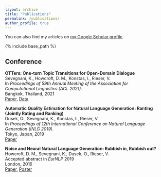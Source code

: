 ```yaml
---
layout: archive
title: "Publications"
permalink: /publications/
author_profile: true
---
```


You can also find my articles on [my Google Scholar profile](https://scholar.google.com/citations?user=MNbMFssAAAAJ&hl=en&oi=ao "Scholar").


{% include base_path %}


## Conference

<strong>OTTers: One-turn Topic Transitions for Open-Domain Dialogue</strong> <br />
Sevegnani, K., Howcroft, D. M., Konstas, I., Rieser, V. <br />
In <i> Proceedings of 59th Annual Meeting of the Association for Computational Linguistics (ACL 2021)</i>. <br />
Bangkok, Thailand, 2021 <br />
[Paper](https://arxiv.org/abs/2105.13710), [Data](https://github.com/karinseve/OTTers)


<strong>Automatic Quality Estimation for Natural Language Generation: Ranting (Jointly Rating and Ranking)</strong> <br />
Dusek, O., Sevegnani, K., Konstas, I., Rieser, V. <br />
In <i> Proceedings of 12th International Conference on Natural Language Generation (INLG 2019)</i>. <br />
Tokyo, Japan, 2019 <br />
[Paper](https://arxiv.org/pdf/1910.04731.pdf)

<strong>Noise and Neural Natural Language Generation: Rubbish in, Rubbish out?</strong> <br />
Howcroft, D. M., Sevegnani, K., Dusek, O., Rieser, V. <br />
Accepted abstract in <i>EurNLP</i> 2019 <br />
London, 2019 <br />
[Paper](https://davehowcroft.com/abstracts/2019-10_eurnlp_noise-and-neural-natural-language-generation.pdf), [Poster](https://davehowcroft.com/posters/2019-10_eurnlp_noise-and-neural-natural-language-generation.pdf)